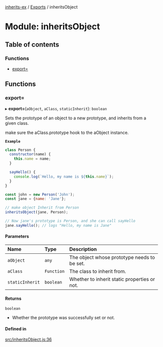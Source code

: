 [inherits-ex](../README.md) / [Exports](../modules.md) / inheritsObject

# Module: inheritsObject

## Table of contents

### Functions

- [export&#x3D;](inheritsObject.md#export&#x3D;)

## Functions

### export&#x3D;

▸ **export=**(`aObject`, `aClass`, `staticInherit`): `boolean`

Sets the prototype of an object to a new prototype, and inherits from a given class.

make sure the aClass.prototype hook to the aObject instance.

**`Example`**

```js
class Person {
  constructor(name) {
    this.name = name;
  }

  sayHello() {
    console.log(`Hello, my name is ${this.name}`);
  }
}

const john = new Person('John');
const jane = {name: 'Jane'};

// make object Inherit from Person
inheritsObject(jane, Person);

// Now jane's prototype is Person, and she can call sayHello
jane.sayHello(); // logs "Hello, my name is Jane"
```

#### Parameters

| Name | Type | Description |
| :------ | :------ | :------ |
| `aObject` | `any` | The object whose prototype needs to be set. |
| `aClass` | `Function` | The class to inherit from. |
| `staticInherit` | `boolean` | Whether to inherit static properties or not. |

#### Returns

`boolean`

- Whether the prototype was successfully set or not.

#### Defined in

[src/inheritsObject.js:36](https://github.com/snowyu/inherits-ex.js/blob/5942071/src/inheritsObject.js#L36)
